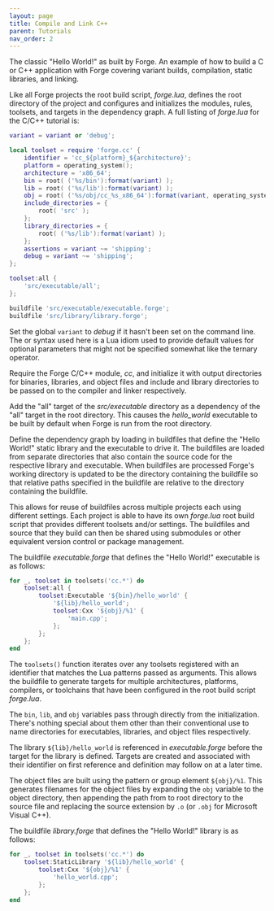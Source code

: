 ```yaml
---
layout: page
title: Compile and Link C++
parent: Tutorials
nav_order: 2
---
```


The classic "Hello World!" as built by Forge.  An example of how to build a C or C++ application with Forge covering variant builds, compilation, static libraries, and linking.

Like all Forge projects the root build script, *forge.lua*, defines the root directory of the project and configures and initializes the modules, rules, toolsets, and targets in the dependency graph.  A full listing of *forge.lua* for the C/C++ tutorial is:

~~~lua
variant = variant or 'debug';

local toolset = require 'forge.cc' {
    identifier = 'cc_${platform}_${architecture}';
    platform = operating_system();
    architecture = 'x86_64';
    bin = root( ('%s/bin'):format(variant) );
    lib = root( ('%s/lib'):format(variant) );
    obj = root( ('%s/obj/cc_%s_x86_64'):format(variant, operating_system()) );
    include_directories = {
        root( 'src' );
    };
    library_directories = {
        root( ('%s/lib'):format(variant) );
    };
    assertions = variant ~= 'shipping';
    debug = variant ~= 'shipping';
};

toolset:all {
    'src/executable/all';
};

buildfile 'src/executable/executable.forge';
buildfile 'src/library/library.forge';
~~~

Set the global `variant` to *debug* if it hasn't been set on the command line.  The or syntax used here is a Lua idiom used to provide default values for optional parameters that might not be specified somewhat like the ternary operator.

Require the Forge C/C++ module, *cc*, and initialize it with output directories for binaries, libraries, and object files and include and library directories to be passed on to the compiler and linker respectively.

Add the "all" target of the *src/executable* directory as a dependency of the "all" target in the root directory.  This causes the *hello_world* executable to be built by default when Forge is run from the root directory.

Define the dependency graph by loading in buildfiles that define the "Hello World!" static library and the executable to drive it.  The buildfiles are loaded from separate directories that also contain the source code for the respective library and executable.  When buildfiles are processed Forge's working directory is updated to be the directory containing the buildfile so that relative paths specified in the buildfile are relative to the directory containing the buildfile.

This allows for reuse of buildfiles across multiple projects each using different settings.  Each project is able to have its own *forge.lua* root build script that provides different toolsets and/or settings.  The buildfiles and source that they build can then be shared using submodules or other equivalent version control or package management.

The buildfile *executable.forge* that defines the "Hello World!" executable is as follows:

~~~lua
for _, toolset in toolsets('cc.*') do
    toolset:all {
        toolset:Executable '${bin}/hello_world' {
            '${lib}/hello_world';
            toolset:Cxx '${obj}/%1' {
                'main.cpp';
            };
        };
    };
end
~~~

The `toolsets()` function iterates over any toolsets registered with an identifier that matches the Lua patterns passed as arguments.  This allows the buildfile to generate targets for multiple architectures, platforms, compilers, or toolchains that have been configured in the root build script *forge.lua*.

The `bin`, `lib`, and `obj` variables pass through directly from the initialization.  There's nothing special about them other than their conventional use to name directories for executables, libraries, and object files respectively.

The library `${lib}/hello_world` is referenced in *executable.forge* before the target for the library is defined.  Targets are created and associated with their identifier on first reference and definition may follow on at a later time.

The object files are built using the pattern or group element `${obj}/%1`.  This generates filenames for the object files by expanding the `obj` variable to the object directory, then appending the path from to root directory to the source file and replacing the source extension by `.o` (or `.obj` for Microsoft Visual C++).

The buildfile *library.forge* that defines the "Hello World!" library is as follows:

~~~lua
for _, toolset in toolsets('cc.*') do
    toolset:StaticLibrary '${lib}/hello_world' {
        toolset:Cxx '${obj}/%1' {
            'hello_world.cpp';
        };
    };
end
~~~
